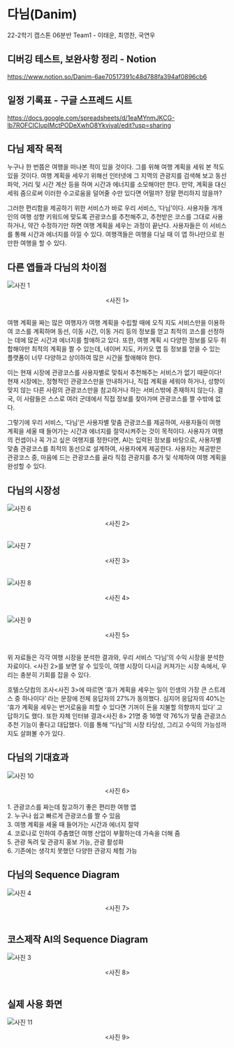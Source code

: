 # 다님(Danim)

22-2학기 캡스톤 06분반 Team1 - 이태운, 최영찬, 국연우

## 디버깅 테스트, 보완사항 정리 - Notion

https://www.notion.so/Danim-6ae70517391c48d788fa394af0896cb6

## 일정 기록표 - 구글 스프레드 시트

https://docs.google.com/spreadsheets/d/1eaMYnmJKCG-lb7ROFClCIupIMctPODeXwhO8YkvjyaI/edit?usp=sharing

## 다님 제작 목적

 누구나 한 번쯤은 여행을 떠나본 적이 있을 것이다. 그를 위해 여행 계획을 세워 본 적도 있을 것이다. 여행 계획을 세우기 위해선 인터넷에 그 지역의 관광지를 검색해 보고 동선 파악, 거리 및 시간 계산 등을 하며 시간과 에너지를 소모해야만 한다. 만약, 계획을 대신 세워 줌으로써 이러한 수고로움을 덜어줄 수만 있다면 어떨까? 정말 편리하지 않을까?
 
 그러한 편리함을 제공하기 위한 서비스가 바로 우리 서비스, ‘다님’이다. 사용자들 개개인의 여행 성향 키워드에 맞도록 관광코스를 추천해주고, 추천받은 코스를 그대로 사용하거나, 약간 수정하기만 하면 여행 계획을 세우는 과정이 끝난다. 사용자들은 이 서비스를 통해 시간과 에너지를 아낄 수 있다. 여행객들은 여행을 다닐 때 이 앱 하나만으로 원만한 여행을 할 수 있다.
 
## 다른 앱들과 다님의 차이점
![사진 1](https://user-images.githubusercontent.com/76672161/207313361-9b8518eb-44f2-4f9a-bce2-57b1e4590841.PNG)
<div align="center">
  <사진 1>  
</div>
<br/> 
 
 여행 계획을 짜는 많은 여행자가 여행 계획을 수립할 때에 오직 지도 서비스만을 이용하여 코스를 계획하며 동선, 이동 시간, 이동 거리 등의 정보를 얻고 최적의 코스를 선정하는 데에 많은 시간과 에너지를 할애하고 있다. 또한, 여행 계획 시 다양한 정보를 모두 취합해야만 최적의 계획을 짤 수 있는데, 네이버 지도, 카카오 맵 등 정보를 얻을 수 있는 플랫폼이 너무 다양하고 상이하여 많은 시간을 할애해야 한다. 
 
 이는 현재 시장에 관광코스를 사용자별로 맞춰서 추천해주는 서비스가 없기 때문이다! 현재 시장에는, 정형적인 관광코스만을 안내하거나, 직접 계획을 세워야 하거나, 성향이 맞지 않는 다른 사람의 관광코스만을 참고하거나 하는 서비스밖에 존재하지 않는다. 결국, 이 사람들은 스스로 여러 군데에서 직접 정보를 찾아가며 관광코스를 짤 수밖에 없다.
 
 그렇기에 우리 서비스, ‘다님’은 사용자별 맞춤 관광코스를 제공하여, 사용자들이 여행 계획을 세울 때 들어가는 시간과 에너지를 절약시켜주는 것이 목적이다. 사용자가 여행의 컨셉이나 꼭 가고 싶은 여행지를 정한다면, AI는 입력된 정보를 바탕으로, 사용자별 맞춤 관광코스를 최적의 동선으로 설계하여, 사용자에게 제공한다. 사용자는 제공받은 관광코스 중, 마음에 드는 관광코스를 골라 직접 관광지를 추가 및 삭제하여 여행 계획을 완성할 수 있다.
 
 ## 다님의 시장성
![사진 6](https://user-images.githubusercontent.com/76672161/207314270-b3476d83-c932-4125-933f-c67bc4e4d3ce.png)
<div align="center">
  <사진 2>  
</div>
<br/> 

![사진 7](https://user-images.githubusercontent.com/76672161/207314277-00067d9f-72b6-4ac0-9d94-b4bcfd1b5956.PNG)
<div align="center">
  <사진 3>  
</div>
<br/> 

![사진 8](https://user-images.githubusercontent.com/76672161/207314280-dea5cd09-17f1-466c-8fe4-c14035c0e806.PNG)
<div align="center">
  <사진 4>  
</div>
<br/> 

![사진 9](https://user-images.githubusercontent.com/76672161/207314283-85dac3a7-073f-4dd1-94c4-e0f135b65d86.png)
<div align="center">
  <사진 5>  
</div>
<br/> 

위 자료들은 각각 여행 시장을 분석한 결과와, 우리 서비스 ‘다님’의 수익 시장을 분석한 자료이다. <사진 2>를 보면 알 수 있듯이, 여행 시장이 다시금 커져가는 시장 속에서, 우리는 충분히 기회를 잡을 수 있다.

호텔스닷컴의 조사<사진 3>에 따르면 ‘휴가 계획을 세우는 일이 인생의 가장 큰 스트레스 중 하나이다’ 라는 문장에 전체 응답자의 27%가 동의했다. 심지어 응답자의 40%는 ‘휴가 계획을 세우는 번거로움을 피할 수 있다면 기꺼이 돈을 지불할 의향까지 있다’ 고 답하기도 했다. 또한 자체 인터뷰 결과<사진 8> 21명 중 16명 약 76%가 맞춤 관광코스 추천 기능이 좋다고 대답했다. 이를 통해 “다님”의 시장 타당성, 그리고 수익의 가능성까지도 살펴볼 수가 있다.

## 다님의 기대효과
![사진 10](https://user-images.githubusercontent.com/76672161/207315898-b7913f2f-d247-4ff6-b84e-231ad2ca5d76.PNG)
<div align="center">
  <사진 6>  
</div>
<br/>
1. 관광코스를 짜는데 참고하기 좋은 편리한 여행 앱<br/>
2. 누구나 쉽고 빠르게 관광코스를 짤 수 있음<br/>
3. 여행 계획을 세울 때 들어가는 시간과 에너지 절약<br/>
4. 코로나로 인하여 주춤했던 여행 산업이 부활하는데 가속을 더해 줌<br/>
5. 관광 독려 및 관광지 홍보 가능, 관광 활성화<br/>
6. 기존에는 생각치 못했던 다양한 관광지 체험 가능

## 다님의 Sequence Diagram
![사진 4](https://user-images.githubusercontent.com/76672161/207316651-28983570-5e03-40a4-a658-caf005838dd3.png)
<div align="center">
  <사진 7>  
</div>
<br/>

## 코스제작 AI의 Sequence Diagram
![사진 3](https://user-images.githubusercontent.com/76672161/207317361-025a8f86-5171-4c5d-9dee-a8538a79f3a6.png)
<div align="center">
  <사진 8>  
</div>
<br/>

## 실제 사용 화면
![사진 11](https://user-images.githubusercontent.com/76672161/207317924-96e0c72a-61a2-4c37-87af-48f85bc24621.jpg)
<div align="center">
  <사진 9>  
</div>
<br/>
